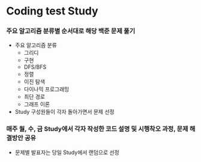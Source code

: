 # Coding test Study

### 주요 알고리즘 분류별 순서대로 해당 백준 문제 풀기
  - 주요 알고리즘 분류
    - 그리디
    - 구현
    - DFS/BFS
    - 정렬
    - 이진 탐색
    - 다이나믹 프로그래밍
    - 최단 경로
    - 그래프 이론
  - Study 구성원들이 각자 돌아가면서 문제 선정
### 매주 월, 수, 금 Study에서 각자 작성한 코드 설명 및 시행착오 과정, 문제 해결방안 공유
  - 문제별 발표자는 당일 Study에서 랜덤으로 선정

